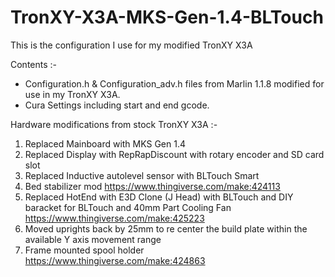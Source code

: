 # TronXY-X3A-MKS-Gen-1.4-BLTouch

This is the configuration I use for my modified TronXY X3A

Contents :-
* Configuration.h & Configuration_adv.h files from Marlin 1.1.8 modified for use in my TronXY X3A.
* Cura Settings including start and end gcode.

Hardware modifications from stock TronXY X3A :-
1. Replaced Mainboard with MKS Gen 1.4
2. Replaced Display with RepRapDiscount with rotary encoder and SD card slot
3. Replaced Inductive autolevel sensor with BLTouch Smart
4. Bed stabilizer mod https://www.thingiverse.com/make:424113
5. Replaced HotEnd with E3D Clone (J Head) with BLTouch and DIY baracket for BLTouch and 40mm Part Cooling Fan https://www.thingiverse.com/make:425223
6. Moved uprights back by 25mm to re center the build plate within the available Y axis movement range
7. Frame mounted spool holder https://www.thingiverse.com/make:424863
